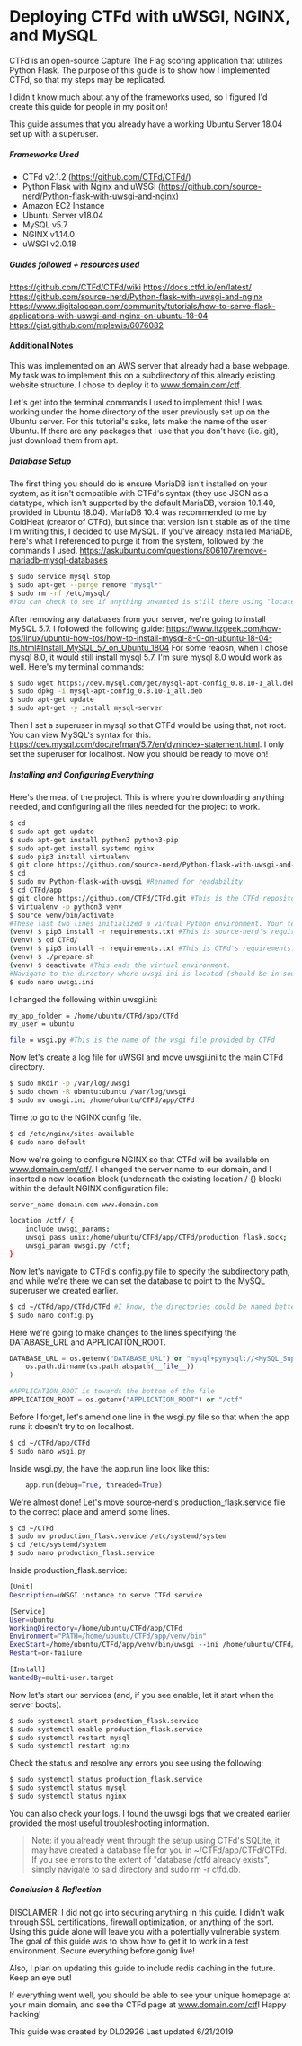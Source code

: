 # Deploying CTFd with uWSGI, NGINX, and MySQL


CTFd is an open-source Capture The Flag scoring application that utilizes Python Flask. The purpose of this guide is to show how I implemented CTFd, so that my steps may be replicated. 

I didn't know much about any of the frameworks used, so I figured I'd create this guide for people in my position!

This guide assumes that you already have a working Ubuntu Server 18.04 set up with a superuser. 


##### Frameworks Used
  - CTFd v2.1.2 (https://github.com/CTFd/CTFd/)
  - Python Flask with Nginx and uWSGI (https://github.com/source-nerd/Python-flask-with-uwsgi-and-nginx)
  - Amazon EC2 Instance
  - Ubuntu Server v18.04
  - MySQL v5.7
  - NGINX v1.14.0
  - uWSGI v2.0.18

##### Guides followed + resources used 

https://github.com/CTFd/CTFd/wiki
https://docs.ctfd.io/en/latest/
https://github.com/source-nerd/Python-flask-with-uwsgi-and-nginx 
https://www.digitalocean.com/community/tutorials/how-to-serve-flask-applications-with-uswgi-and-nginx-on-ubuntu-18-04
https://gist.github.com/mplewis/6076082

#### Additional Notes

This was implemented on an AWS server that already had a base webpage. My task was to implement this on a subdirectory of this already existing website structure. I chose to deploy it to www.domain.com/ctf. 

Let's get into the terminal commands I used to implement this! I was working under the home directory of the user previously set up on the Ubuntu server. For this tutorial's sake, lets make the name of the user  Ubuntu. If there are any packages that I use that you don't have (i.e. git), just download them from apt.

##### Database Setup
The first thing you should do is ensure MariaDB isn't installed on your system, as it isn't compatible with CTFd's syntax (they use JSON as a datatype, which isn't supported by the default MariaDB, version 10.1.40, provided in Ubuntu 18.04). MariaDB 10.4 was recommended to me by ColdHeat (creator of CTFd), but since that version isn't stable as of the time I'm writing this, I decided to use MySQL. If you've already installed MariaDB, here's what I referenced to purge it from the system, followed by the commands I used. 
https://askubuntu.com/questions/806107/remove-mariadb-mysql-databases

```sh
$ sudo service mysql stop
$ sudo apt-get --purge remove "mysql*"
$ sudo rm -rf /etc/mysql/
#You can check to see if anything unwanted is still there using "locate mysql"
```
After removing any databases from your server, we're going to install MySQL 5.7. I followed the following guide: https://www.itzgeek.com/how-tos/linux/ubuntu-how-tos/how-to-install-mysql-8-0-on-ubuntu-18-04-lts.html#Install_MySQL_57_on_Ubuntu_1804
For some reaosn, when I chose mysql 8.0, it would still install mysql 5.7. I'm sure mysql 8.0 would work as well.
Here's my terminal commands:

```sh
$ sudo wget https://dev.mysql.com/get/mysql-apt-config_0.8.10-1_all.deb
$ sudo dpkg -i mysql-apt-config_0.8.10-1_all.deb
$ sudo apt-get update
$ sudo apt-get -y install mysql-server
```

Then I set a superuser in mysql so that CTFd would be using that, not root. You can view MySQL's syntax for this. https://dev.mysql.com/doc/refman/5.7/en/dynindex-statement.html. I only set the superuser for localhost.
Now you should be ready to move on!

#####  Installing and Configuring Everything
Here's the meat of the project. This is where you're downloading anything needed, and configuring all the files needed for the project to work.
```sh
$ cd
$ sudo apt-get update
$ sudo apt-get install python3 python3-pip
$ sudo apt-get install systemd nginx
$ sudo pip3 install virtualenv
$ git clone https://github.com/source-nerd/Python-flask-with-uwsgi-and-nginx #We will be using the uwsgi.ini and production_flask.service files from this. We will also isntall anything from requirements.txt.
$ cd 
$ sudo mv Python-flask-with-uwsgi #Renamed for readability
$ cd CTFd/app
$ git clone https://github.com/CTFd/CTFd.git #This is the CTFd repository
$ virtualenv -p python3 venv
$ source venv/bin/activate 
#These last two lines initialized a virtual Python environment. Your terminal should now look like (venv) $
(venv) $ pip3 install -r requirements.txt #This is source-nerd's requirements.txt file
(venv) $ cd CTFd/
(venv) $ pip3 install -r requirements.txt #This is CTFd's requirements.txt file
(venv) $ ./prepare.sh
(venv) $ deactivate #This ends the virtual environment.
#Navigate to the directory where uwsgi.ini is located (should be in source-nerd's directory)
$ sudo nano uwsgi.ini
```
I changed the following within uwsgi.ini:
```sh
my_app_folder = /home/ubuntu/CTFd/app/CTFd
my_user = ubuntu

file = wsgi.py #This is the name of the wsgi file provided by CTFd
```
Now let's create a log file for uWSGI and move uwsgi.ini to the main CTFd directory.
```sh
$ sudo mkdir -p /var/log/uwsgi
$ sudo chown -R ubuntu:ubuntu /var/log/uwsgi
$ sudo mv uwsgi.ini /home/ubuntu/CTFd/app/CTFd
```
Time to go to the NGINX config file.
```sh
$ cd /etc/nginx/sites-available
$ sudo nano default
```
Now we're going to configure NGINX so that CTFd will be available on www.domain.com/ctf/. I changed the server name to our domain, and I inserted a new location block (underneath the existing location / {} block) within the default NGINX configuration file: 
```sh
server_name domain.com www.domain.com

location /ctf/ {
    include uwsgi_params;
    uwsgi_pass unix:/home/ubuntu/CTFd/app/CTFd/production_flask.sock;
    uwsgi_param uwsgi.py /ctf;
}
```
Now let's navigate to CTFd's config.py file to specify the subdirectory path, and while we're there we can set the database to point to the MySQL superuser we created earlier.
```sh
$ cd ~/CTFd/app/CTFd/CTFd #I know, the directories could be named better. Feel free to do so.
$ sudo nano config.py
```
Here we're going to make changes to the lines specifying the DATABASE_URL and APPLICATION_ROOT.
```python
DATABASE_URL = os.getenv("DATABASE_URL") or "mysql+pymysql://<MySQL_Superuser_Username>:<MySQL_Superuser_Password>@localhost/ctfd".format(
    os.path.dirname(os.path.abspath(__file__))
)

#APPLICATION_ROOT is towards the bottom of the file
APPLICATION_ROOT = os.getenv("APPLICATION_ROOT") or "/ctf"
```
Before I forget, let's amend one line in the wsgi.py file so that when the app runs it doesn't try to on localhost.
```sh
$ cd ~/CTFd/app/CTFd
$ sudo nano wsgi.py
```
Inside wsgi.py, the have the app.run line look like this:
```python
    app.run(debug=True, threaded=True)
```
We're almost done! Let's move source-nerd's production_flask.service file to the correct place and amend some lines.
```sh
$ cd ~/CTFd
$ sudo mv production_flask.service /etc/systemd/system
$ cd /etc/systemd/system
$ sudo nano production_flask.service
```
Inside production_flask.service:
```sh
[Unit]
Description=uWSGI instance to serve CTFd service

[Service]
User=ubuntu
WorkingDirectory=/home/ubuntu/CTFd/app/CTFd
Environment="PATH=/home/ubuntu/CTFd/app/venv/bin"
ExecStart=/home/ubuntu/CTFd/app/venv/bin/uwsgi --ini /home/ubuntu/CTFd/app/CTFd/uwsgi.ini
Restart=on-failure

[Install]
WantedBy=multi-user.target
```
Now let's start our services (and, if you see enable, let it start when the server boots).
```sh
$ sudo systemctl start production_flask.service
$ sudo systemctl enable production_flask.service
$ sudo systemctl restart mysql
$ sudo systemctl restart nginx
```
Check the status and resolve any errors you see using the following:
```sh
$ sudo systemctl status production_flask.service
$ sudo systemctl status mysql
$ sudo systemctl status nginx
```
You can also check your logs. I found the uwsgi logs that we created earlier provided the most useful troubleshooting information.
> Note: if you already went through the setup using CTFd's SQLite, it may have created a database file for you in ~/CTFd/app/CTFd/CTFd. If you see errors to the extent of "database /ctfd already exists", simply navigate to said directory and sudo rm -r ctfd.db.

##### Conclusion & Reflection
DISCLAIMER: I did not go into securing anything in this guide. I didn't walk through SSL certifications, firewall optimization, or anything of the sort. Using this guide alone will leave you with a potentially vulnerable system. The goal of this guide was to show how to get it to work in a test environment. Secure everything before gonig live!

Also, I plan on updating this guide to include redis caching in the future. Keep an eye out!

If everything went well, you should be able to see your unique homepage at your main domain, and see the CTFd page at www.domain.com/ctf! Happy hacking!



This guide was created by DL02926
Last updated 6/21/2019
